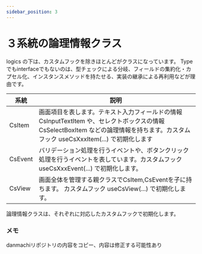 ```yaml
---
sidebar_position: 3
---
```


# ３系統の論理情報クラス
logics の下は、カスタムフックを除きほとんどがクラスになっています。 Typeでもinterfaceでもないのは、型チェックによる分岐、フィールドの集約化・カプセル化、インスタンスメソッドを持たせる、実装の継承による再利用などが理由です。

| 系統 | 説明 |
| ------ | ------ |
| CsItem | 画面項目を表します。テキスト入力フィールドの情報 CsInputTextItem や、セレクトボックスの情報  CsSelectBoxItem などの論理情報を持ちます。カスタムフック useCsXxxItem(...) で初期化します |
| CsEvent | バリデーション処理を行うイベントや、ボタンクリック処理を行うイベントを表しています。カスタムフック useCsXxxEvent(...) で初期化します。 |
| CsView | 画面全体を管理する親クラスでCsItem,CsEventを子に持ちます。 カスタムフック useCsView(...) で初期化します。 |

論理情報クラスは、それぞれに対応したカスタムフックで初期化します。

### メモ
danmachiリポジトリの内容をコピー、内容は修正する可能性あり

